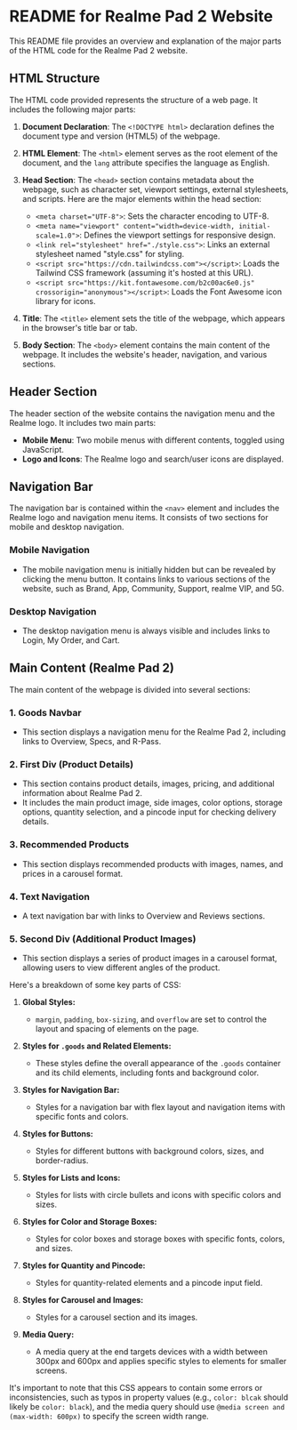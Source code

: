 # README for Realme Pad 2 Website

This README file provides an overview and explanation of the major parts of the HTML code for the Realme Pad 2 website.

## HTML Structure
The HTML code provided represents the structure of a web page. It includes the following major parts:

1. **Document Declaration**: The `<!DOCTYPE html>` declaration defines the document type and version (HTML5) of the webpage.

2. **HTML Element**: The `<html>` element serves as the root element of the document, and the `lang` attribute specifies the language as English.

3. **Head Section**: The `<head>` section contains metadata about the webpage, such as character set, viewport settings, external stylesheets, and scripts. Here are the major elements within the head section:
   - `<meta charset="UTF-8">`: Sets the character encoding to UTF-8.
   - `<meta name="viewport" content="width=device-width, initial-scale=1.0">`: Defines the viewport settings for responsive design.
   - `<link rel="stylesheet" href="./style.css">`: Links an external stylesheet named "style.css" for styling.
   - `<script src="https://cdn.tailwindcss.com"></script>`: Loads the Tailwind CSS framework (assuming it's hosted at this URL).
   - `<script src="https://kit.fontawesome.com/b2c00ac6e0.js" crossorigin="anonymous"></script>`: Loads the Font Awesome icon library for icons.

4. **Title**: The `<title>` element sets the title of the webpage, which appears in the browser's title bar or tab.

5. **Body Section**: The `<body>` element contains the main content of the webpage. It includes the website's header, navigation, and various sections.

## Header Section
The header section of the website contains the navigation menu and the Realme logo. It includes two main parts:
   - **Mobile Menu**: Two mobile menus with different contents, toggled using JavaScript.
   - **Logo and Icons**: The Realme logo and search/user icons are displayed.

## Navigation Bar
The navigation bar is contained within the `<nav>` element and includes the Realme logo and navigation menu items. It consists of two sections for mobile and desktop navigation.

### Mobile Navigation
- The mobile navigation menu is initially hidden but can be revealed by clicking the menu button. It contains links to various sections of the website, such as Brand, App, Community, Support, realme VIP, and 5G.

### Desktop Navigation
- The desktop navigation menu is always visible and includes links to Login, My Order, and Cart.

## Main Content (Realme Pad 2)
The main content of the webpage is divided into several sections:

### 1. Goods Navbar
- This section displays a navigation menu for the Realme Pad 2, including links to Overview, Specs, and R-Pass.

### 2. First Div (Product Details)
- This section contains product details, images, pricing, and additional information about Realme Pad 2.
- It includes the main product image, side images, color options, storage options, quantity selection, and a pincode input for checking delivery details.

### 3. Recommended Products
- This section displays recommended products with images, names, and prices in a carousel format.

### 4. Text Navigation
- A text navigation bar with links to Overview and Reviews sections.

### 5. Second Div (Additional Product Images)
- This section displays a series of product images in a carousel format, allowing users to view different angles of the product.

Here's a breakdown of some key parts of CSS:

1. **Global Styles:**
   - `margin`, `padding`, `box-sizing`, and `overflow` are set to control the layout and spacing of elements on the page.

2. **Styles for `.goods` and Related Elements:**
   - These styles define the overall appearance of the `.goods` container and its child elements, including fonts and background color.

3. **Styles for Navigation Bar:**
   - Styles for a navigation bar with flex layout and navigation items with specific fonts and colors.

4. **Styles for Buttons:**
   - Styles for different buttons with background colors, sizes, and border-radius.

5. **Styles for Lists and Icons:**
   - Styles for lists with circle bullets and icons with specific colors and sizes.

6. **Styles for Color and Storage Boxes:**
   - Styles for color boxes and storage boxes with specific fonts, colors, and sizes.

7. **Styles for Quantity and Pincode:**
   - Styles for quantity-related elements and a pincode input field.

8. **Styles for Carousel and Images:**
   - Styles for a carousel section and its images.

9. **Media Query:**
   - A media query at the end targets devices with a width between 300px and 600px and applies specific styles to elements for smaller screens.

It's important to note that this CSS appears to contain some errors or inconsistencies, such as typos in property values (e.g., `color: blcak` should likely be `color: black`), and the media query should use `@media screen and (max-width: 600px)` to specify the screen width range.

